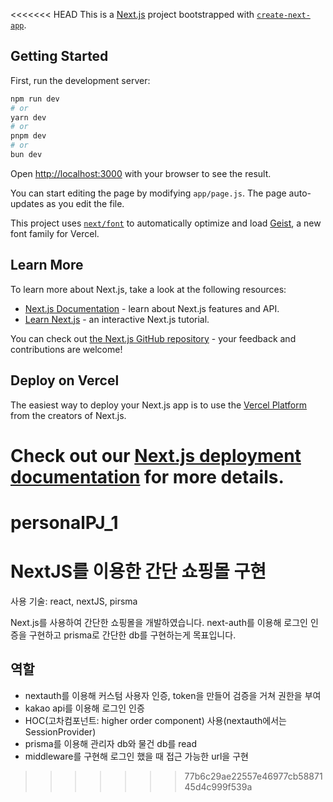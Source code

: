 <<<<<<< HEAD
This is a [Next.js](https://nextjs.org) project bootstrapped with [`create-next-app`](https://github.com/vercel/next.js/tree/canary/packages/create-next-app).

## Getting Started

First, run the development server:

```bash
npm run dev
# or
yarn dev
# or
pnpm dev
# or
bun dev
```

Open [http://localhost:3000](http://localhost:3000) with your browser to see the result.

You can start editing the page by modifying `app/page.js`. The page auto-updates as you edit the file.

This project uses [`next/font`](https://nextjs.org/docs/app/building-your-application/optimizing/fonts) to automatically optimize and load [Geist](https://vercel.com/font), a new font family for Vercel.

## Learn More

To learn more about Next.js, take a look at the following resources:

- [Next.js Documentation](https://nextjs.org/docs) - learn about Next.js features and API.
- [Learn Next.js](https://nextjs.org/learn) - an interactive Next.js tutorial.

You can check out [the Next.js GitHub repository](https://github.com/vercel/next.js) - your feedback and contributions are welcome!

## Deploy on Vercel

The easiest way to deploy your Next.js app is to use the [Vercel Platform](https://vercel.com/new?utm_medium=default-template&filter=next.js&utm_source=create-next-app&utm_campaign=create-next-app-readme) from the creators of Next.js.

Check out our [Next.js deployment documentation](https://nextjs.org/docs/app/building-your-application/deploying) for more details.
=======
# personalPJ_1
# NextJS를 이용한 간단 쇼핑몰 구현

사용 기술: react, nextJS, pirsma

Next.js를 사용하여 간단한 쇼핑몰을  개발하였습니다.  next-auth를 이용해 로그인 인증을 구현하고 prisma로 간단한 db를 구현하는게 목표입니다.

## 역할

- nextauth를 이용해 커스텀 사용자 인증, token을 만들어 검증을 거쳐 권한을 부여
- kakao api를 이용해 로그인 인증
- HOC(고차컴포넌트: higher order component) 사용(nextauth에서는 SessionProvider)
- prisma를 이용해 관리자 db와 물건 db를 read
- middleware를 구현해 로그인 했을 때 접근 가능한 url을 구현
>>>>>>> 77b6c29ae22557e46977cb5887145d4c999f539a
